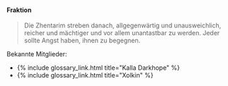 ---
---

#### Fraktion

> Die Zhentarim streben danach, allgegenwärtig und unausweichlich, reicher und
> mächtiger und vor allem unantastbar zu werden. Jeder sollte Angst haben, ihnen
> zu begegnen.

Bekannte Mitglieder:
- {% include glossary_link.html title="Kalla Darkhope" %}
- {% include glossary_link.html title="Xolkin" %}
